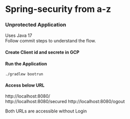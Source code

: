 # Spring-security from a-z
### Unprotected Application
Uses Java 17  
Follow commit steps to understand the flow.

#### Create Client id and secrete in GCP


#### Run the Application
```
./gradlew bootrun
```
#### Access below URL  
http://localhost:8080/  
http://localhost:8080/secured
http://localhost:8080/ogout  

Both URLs are accessible without Login
